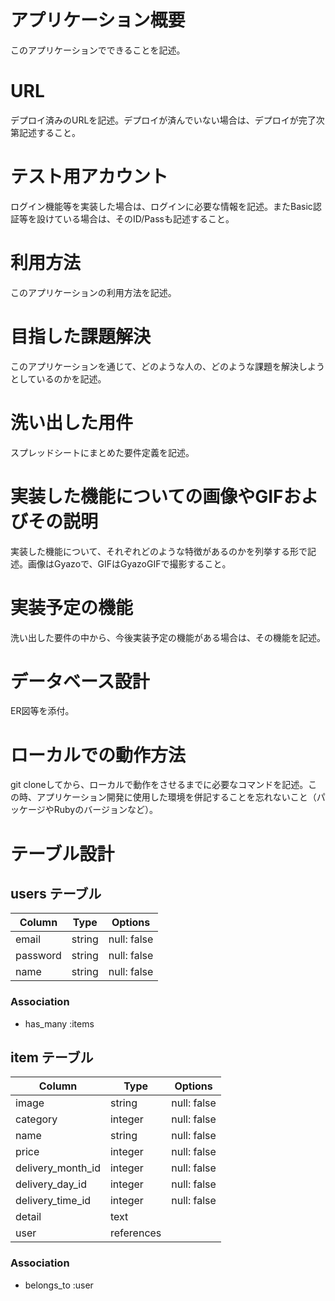 # アプリケーション概要
このアプリケーションでできることを記述。

# URL
デプロイ済みのURLを記述。デプロイが済んでいない場合は、デプロイが完了次第記述すること。

# テスト用アカウント
ログイン機能等を実装した場合は、ログインに必要な情報を記述。またBasic認証等を設けている場合は、そのID/Passも記述すること。

# 利用方法
このアプリケーションの利用方法を記述。

# 目指した課題解決
このアプリケーションを通じて、どのような人の、どのような課題を解決しようとしているのかを記述。

# 洗い出した用件
スプレッドシートにまとめた要件定義を記述。

# 実装した機能についての画像やGIFおよびその説明
実装した機能について、それぞれどのような特徴があるのかを列挙する形で記述。画像はGyazoで、GIFはGyazoGIFで撮影すること。

# 実装予定の機能
洗い出した要件の中から、今後実装予定の機能がある場合は、その機能を記述。

# データベース設計
ER図等を添付。

# ローカルでの動作方法
git cloneしてから、ローカルで動作をさせるまでに必要なコマンドを記述。この時、アプリケーション開発に使用した環境を併記することを忘れないこと（パッケージやRubyのバージョンなど）。

# テーブル設計

## users テーブル

| Column     | Type   | Options     |
| ---------  | ------ | ----------- |
| email      | string | null: false |
| password   | string | null: false |
| name       | string | null: false |

### Association

- has_many :items


## item テーブル

| Column            | Type          | Options     |
| ----------------- | ------------- | ----------- |
| image             | string        | null: false |
| category          | integer       | null: false |
| name              | string        | null: false |
| price             | integer       | null: false |
| delivery_month_id | integer       | null: false |
| delivery_day_id   | integer       | null: false |
| delivery_time_id  | integer       | null: false |
| detail            | text          |             |
| user              | references    |             |

### Association

- belongs_to :user
